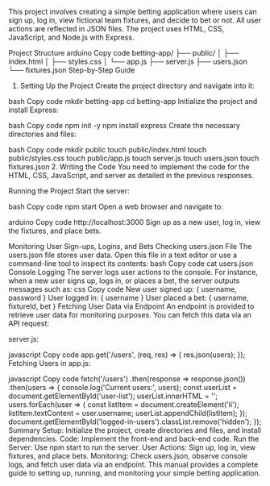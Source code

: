 This project involves creating a simple betting application where users can sign up, log in, view fictional team fixtures, and decide to bet or not. All user actions are reflected in JSON files. The project uses HTML, CSS, JavaScript, and Node.js with Express.

Project Structure
arduino
Copy code
betting-app/
├── public/
│   ├── index.html
│   ├── styles.css
│   └── app.js
├── server.js
├── users.json
└── fixtures.json
Step-by-Step Guide
1. Setting Up the Project
Create the project directory and navigate into it:

bash
Copy code
mkdir betting-app
cd betting-app
Initialize the project and install Express:

bash
Copy code
npm init -y
npm install express
Create the necessary directories and files:

bash
Copy code
mkdir public
touch public/index.html
touch public/styles.css
touch public/app.js
touch server.js
touch users.json
touch fixtures.json
2. Writing the Code
You need to implement the code for the HTML, CSS, JavaScript, and server as detailed in the previous responses.

Running the Project
Start the server:

bash
Copy code
npm start
Open a web browser and navigate to:

arduino
Copy code
http://localhost:3000
Sign up as a new user, log in, view the fixtures, and place bets.

Monitoring User Sign-ups, Logins, and Bets
Checking users.json File
The users.json file stores user data. Open this file in a text editor or use a command-line tool to inspect its contents:
bash
Copy code
cat users.json
Console Logging
The server logs user actions to the console. For instance, when a new user signs up, logs in, or places a bet, the server outputs messages such as:
css
Copy code
New user signed up: { username, password }
User logged in: { username }
User placed a bet: { username, fixtureId, bet }
Fetching User Data via Endpoint
An endpoint is provided to retrieve user data for monitoring purposes. You can fetch this data via an API request:

server.js:

javascript
Copy code
app.get('/users', (req, res) => {
    res.json(users);
});
Fetching Users in app.js:

javascript
Copy code
fetch('/users')
    .then(response => response.json())
    .then(users => {
        console.log('Current users:', users);
        const userList = document.getElementById('user-list');
        userList.innerHTML = '';
        users.forEach(user => {
            const listItem = document.createElement('li');
            listItem.textContent = user.username;
            userList.appendChild(listItem);
        });
        document.getElementById('logged-in-users').classList.remove('hidden');
    });
Summary
Setup: Initialize the project, create directories and files, and install dependencies.
Code: Implement the front-end and back-end code.
Run the Server: Use npm start to run the server.
User Actions: Sign up, log in, view fixtures, and place bets.
Monitoring: Check users.json, observe console logs, and fetch user data via an endpoint.
This manual provides a complete guide to setting up, running, and monitoring your simple betting application.